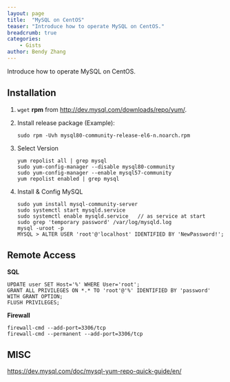 ```yaml
---
layout: page
title:  "MySQL on CentOS"
teaser: "Introduce how to operate MySQL on CentOS."
breadcrumb: true
categories:
    - Gists
author: Bendy Zhang
---
```


Introduce how to operate MySQL on CentOS.

## Installation

1. `wget` **rpm** from http://dev.mysql.com/downloads/repo/yum/.  
1. Install release package (Example):
    ```
    sudo rpm -Uvh mysql80-community-release-el6-n.noarch.rpm
    ```
    
1. Select Version  
  
    ```
    yum repolist all | grep mysql  
    sudo yum-config-manager --disable mysql80-community  
    sudo yum-config-manager --enable mysql57-community  
    yum repolist enabled | grep mysql  
    ```
    
1. Install & Config MySQL
    ```shell  
    sudo yum install mysql-community-server  
    sudo systemctl start mysqld.service  
    sudo systemctl enable mysqld.service   // as service at start  
    sudo grep 'temporary password' /var/log/mysqld.log  
    mysql -uroot -p  
    MYSQL > ALTER USER 'root'@'localhost' IDENTIFIED BY 'NewPassword!';  
    ```
    
## Remote Access

**SQL**
```
UPDATE user SET Host='%' WHERE User='root';
GRANT ALL PRIVILEGES ON *.* TO 'root'@'%' IDENTIFIED BY 'password' WITH GRANT OPTION;
FLUSH PRIVILEGES;
```

**Firewall**

```shell
firewall-cmd --add-port=3306/tcp
firewall-cmd --permanent --add-port=3306/tcp
```

## MISC

https://dev.mysql.com/doc/mysql-yum-repo-quick-guide/en/

